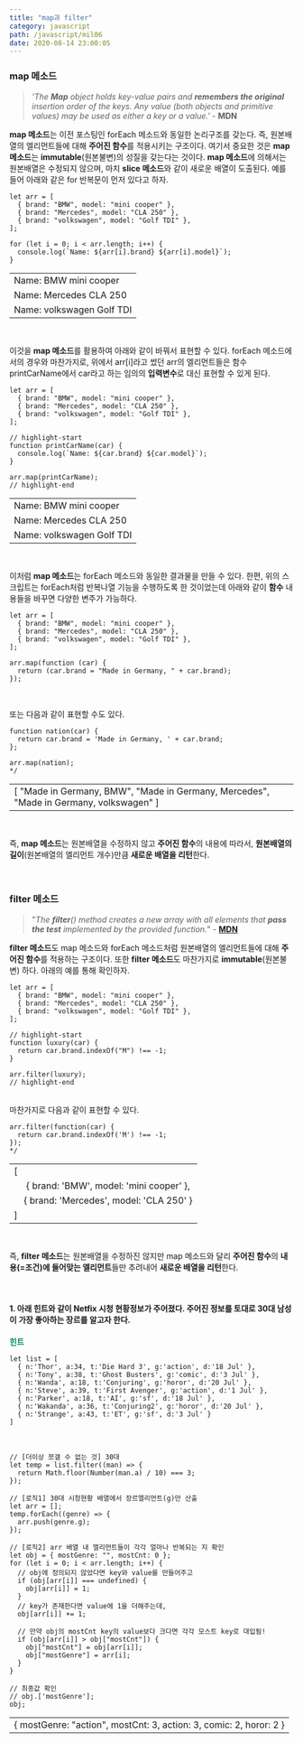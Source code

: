 ```yaml
---
title: "map과 filter"
category: javascript
path: /javascript/mil06
date: 2020-08-14 23:00:05
---
```


### map 메소드

> _'The **Map** object holds key-value pairs and **remembers the original** insertion order of the keys. Any value (both objects and primitive values) may be used as either a key or a value.'_ - **MDN**

**map 메소드**는 이전 포스팅인 forEach 메소드와 동일한 논리구조를 갖는다. 즉, 원본배열의 엘리먼트들에 대해 **주어진 함수**를 적용시키는 구조이다. 여기서 중요한 것은 **map 메소드**는 **immutable**(원본불변)의 성질을 갖는다는 것이다. **map 메소드**에 의해서는 원본배열은 수정되지 않으며, 마치 **slice 메소드**와 같이 새로운 배열이 도출된다. 예를 들어 아래와 같은 for 반복문이 먼저 있다고 하자.

```jsx{numberLines: true}
let arr = [
  { brand: "BMW", model: "mini cooper" },
  { brand: "Mercedes", model: "CLA 250" },
  { brand: "volkswagen", model: "Golf TDI" },
];

for (let i = 0; i < arr.length; i++) {
  console.log(`Name: ${arr[i].brand} ${arr[i].model}`);
}
```

<table>
  <tr><td>Name: BMW mini cooper</td></tr>
  <tr><td>Name: Mercedes CLA 250</td></tr>
  <tr><td>Name: volkswagen Golf TDI</td></tr>
</table>
<br>

이것을 **map 메소드**를 활용하여 아래와 같이 바꿔서 표현할 수 있다. forEach 메소드에서의 경우와 마찬가지로, 위에서 arr[i]라고 썼던 arr의 엘리먼트들은 함수 printCarName에서 car라고 하는 임의의 **입력변수**로 대신 표현할 수 있게 된다.

```jsx{numberLines: true}
let arr = [
  { brand: "BMW", model: "mini cooper" },
  { brand: "Mercedes", model: "CLA 250" },
  { brand: "volkswagen", model: "Golf TDI" },
];

// highlight-start
function printCarName(car) {
  console.log(`Name: ${car.brand} ${car.model}`);
}

arr.map(printCarName);
// highlight-end
```

<table>
  <tr><td>Name: BMW mini cooper</td></tr>
  <tr><td>Name: Mercedes CLA 250</td></tr>
  <tr><td>Name: volkswagen Golf TDI</td></tr>
</table>
<br>

이처럼 **map 메소드**는 forEach 메소드와 동일한 결과물을 만들 수 있다. 한편, 위의 스크립트는 forEach처럼 반복나열 기능을 수행하도록 한 것이었는데 아래와 같이 **함수** 내용들을 바꾸면 다양한 변주가 가능하다.

```jsx{numberLines: true}
let arr = [
  { brand: "BMW", model: "mini cooper" },
  { brand: "Mercedes", model: "CLA 250" },
  { brand: "volkswagen", model: "Golf TDI" },
];

arr.map(function (car) {
  return (car.brand = "Made in Germany, " + car.brand);
});
```

<br>

또는 다음과 같이 표현할 수도 있다.

```jsx{numberLines: true}
function nation(car) {
  return car.brand = 'Made in Germany, ' + car.brand;
};

arr.map(nation);
*/
```

<table>
  <tr><td>[ "Made in Germany, BMW", "Made in Germany, Mercedes", "Made in Germany, volkswagen" ]</td></tr>
</table>
<br>

즉, **map 메소드**는 원본배열을 수정하지 않고 **주어진 함수**의 내용에 따라서, **원본배열의 길이**(원본배열의 엘리먼트 개수)만큼 **새로운 배열을 리턴**한다.
<br>
<br>
<br>

### filter 메소드

> "_The **filter**() method creates a new array with all elements that **pass the test** implemented by the provided function._" - [**MDN**](https://developer.mozilla.org/en-US/docs/Web/JavaScript/Reference/Global_Objects/Array/filter)

**filter 메소드**도 map 메소드와 forEach 메소드처럼 원본배열의 엘리먼트들에 대해 **주어진 함수**를 적용하는 구조이다. 또한 **filter 메소드**도 마찬가지로 **immutable**(원본불변) 하다. 아래의 예를 통해 확인하자.

```jsx{numberLines: true}
let arr = [
  { brand: "BMW", model: "mini cooper" },
  { brand: "Mercedes", model: "CLA 250" },
  { brand: "volkswagen", model: "Golf TDI" },
];

// highlight-start
function luxury(car) {
  return car.brand.indexOf("M") !== -1;
}

arr.filter(luxury);
// highlight-end
```

<br>
마찬가지로 다음과 같이 표현할 수 있다.

```jsx{numberLines: true}
arr.filter(function(car) {
  return car.brand.indexOf('M') !== -1;
});
*/
```

<table>
  <tr><td>[ </td></tr>
  <tr><td align= "center">&nbsp;&nbsp;&nbsp;&nbsp;{ brand: 'BMW', model: 'mini cooper' },</td></tr>
  <tr><td align= "center">&nbsp;&nbsp;&nbsp;&nbsp;{ brand: 'Mercedes', model: 'CLA 250' }</td></tr>
  <tr><td> ]</td></tr>
</table>
<br>

즉, **filter 메소드**는 원본배열을 수정하진 않지만 map 메소드와 달리 **주어진 함수**의 **내용(=조건)에 들어맞는 엘리먼트**들만 추려내어 **새로운 배열을 리턴**한다.
<br>
<br>
<br>

#### 1. 아래 힌트와 같이 Netfix 시청 현황정보가 주어졌다. 주어진 정보를 토대로 30대 남성이 가장 좋아하는 장르를 알고자 한다.

<span style="color:#088A68">**힌트** </span>

```
let list = [
  { n:'Thor', a:34, t:'Die Hard 3', g:'action', d:'18 Jul' },
  { n:'Tony', a:38, t:'Ghost Busters', g:'comic', d:'3 Jul' },
  { n:'Wanda', a:18, t:'Conjuring', g:'horor', d:'20 Jul' },
  { n:'Steve', a:39, t:'First Avenger', g:'action', d:'1 Jul' },
  { n:'Parker', a:18, t:'AI', g:'sf', d:'18 Jul' },
  { n:'Wakanda', a:36, t:'Conjuring2', g:'horor', d:'20 Jul' },
  { n:'Strange', a:43, t:'ET', g:'sf', d:'3 Jul' }
]
```

<br>

```jsx{numberLines: true}
// [더이상 쪼갤 수 없는 것] 30대
let temp = list.filter((man) => {
  return Math.floor(Number(man.a) / 10) === 3;
});

// [로직1] 30대 시청현황 배열에서 장르엘리먼트(g)만 산출
let arr = [];
temp.forEach((genre) => {
  arr.push(genre.g);
});

// [로직2] arr 배열 내 엘리먼트들이 각각 얼마나 반복되는 지 확인
let obj = { mostGenre: "", mostCnt: 0 };
for (let i = 0; i < arr.length; i++) {
  // obj에 정의되지 않았다면 key와 value를 만들어주고
  if (obj[arr[i]] === undefined) {
    obj[arr[i]] = 1;
  }
  // key가 존재한다면 value에 1을 더해주는데,
  obj[arr[i]] += 1;

  // 만약 obj의 mostCnt key의 value보다 크다면 각각 모스트 key로 대입됨!
  if (obj[arr[i]] > obj["mostCnt"]) {
    obj["mostCnt"] = obj[arr[i]];
    obj["mostGenre"] = arr[i];
  }
}

// 최종값 확인
// obj.['mostGenre'];
obj;
```

<span style="color:#088A68">
<table style="border-color:#088A68">
  <tr><td>{ mostGenre: "action", mostCnt: 3, action: 3, comic: 2, horor: 2 }</td></tr>
  </table>
</span>
